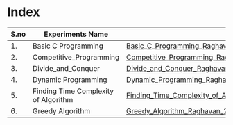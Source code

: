 # Index 
| S.no | Experiments Name | File Name |
|------|--------------------------|-----|
|1.|Basic C Programming|[Basic_C_Programming_Raghavan_230701520_DAA.pdf](Basic_C_Programming_Raghavan_230701520_DAA.pdf)|
|2.|Competitive_Programming|[Competitive_Programming_Raghavan_230701520_DAA.pdf](Competitive_Programming_Raghavan_230701520_DAA.pdf)|
|3.|Divide_and_Conquer|[Divide_and_Conquer_Raghavan_230701520_DAA.pdf](Divide_and_Conquer_Raghavan_230701520_DAA.pdf)|
|4.|Dynamic Programming|[Dynamic_Programming_Raghavan_230701520_DAA.pdf](Dynamic_Programming_Raghavan_230701520_DAA.pdf)|
|5.|Finding Time Complexity of Algorithm|[Finding_Time_Complexity_of_Algorithm_Raghavan_230701520_DAA.pdf](Finding_Time_Complexity_of_Algorithm_Raghavan_230701520_DAA.pdf)|
|6.|Greedy Algorithm|[Greedy_Algorithm_Raghavan_230701520_DAA.pdf](Greedy_Algorithm_Raghavan_230701520_DAA.pdf)|
